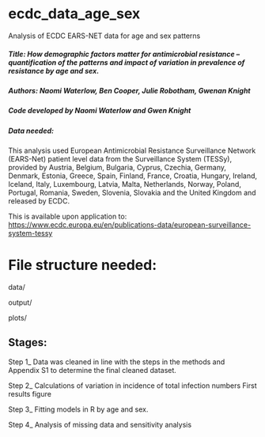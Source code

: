 # ecdc_data_age_sex
Analysis of ECDC EARS-NET data for age and sex patterns
##### Title: How demographic factors matter for antimicrobial resistance – quantification of the patterns and impact of variation in prevalence of resistance by age and sex.
##### Authors: Naomi Waterlow, Ben Cooper, Julie Robotham, Gwenan Knight
##### Code developed by Naomi Waterlow and Gwen Knight

##### Data needed: 
This analysis used European Antimicrobial Resistance Surveillance Network (EARS-Net) patient level data from the Surveillance System (TESSy), 
provided by Austria, Belgium, Bulgaria, Cyprus, Czechia, Germany, Denmark, Estonia, Greece, Spain, Finland, France, Croatia, Hungary, 
Ireland, Iceland, Italy, Luxembourg, Latvia, Malta, Netherlands, Norway, Poland, Portugal, Romania, Sweden, Slovenia, 
Slovakia and the United Kingdom and released by ECDC. 

This is available upon application to: https://www.ecdc.europa.eu/en/publications-data/european-surveillance-system-tessy

# File structure needed: 
data/

output/

plots/

## Stages: 
Step 1_
Data was cleaned in line with the steps in the methods and Appendix S1 to determine the final cleaned dataset. 

Step 2_ 
Calculations of variation in incidence of total infection numbers 
First results figure 

Step 3_
Fitting models in R by age and sex. 

Step 4_
Analysis of missing data and sensitivity analysis
